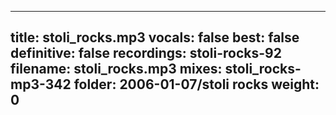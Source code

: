 
---
title: stoli_rocks.mp3
vocals: false
best: false
definitive: false
recordings: stoli-rocks-92
filename: stoli_rocks.mp3
mixes: stoli_rocks-mp3-342
folder: 2006-01-07/stoli rocks
weight: 0
---
